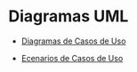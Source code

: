 # Diagramas UML

- [Diagramas de Casos de Uso](/diagramas/02-casos-de-uso/diagramas_de_casos_de_uso.md)

- [Ecenarios de Casos de Uso](../diagramas/03-escenarios-casos-de-uso/escenarios_de_casos_de_uso.md)
